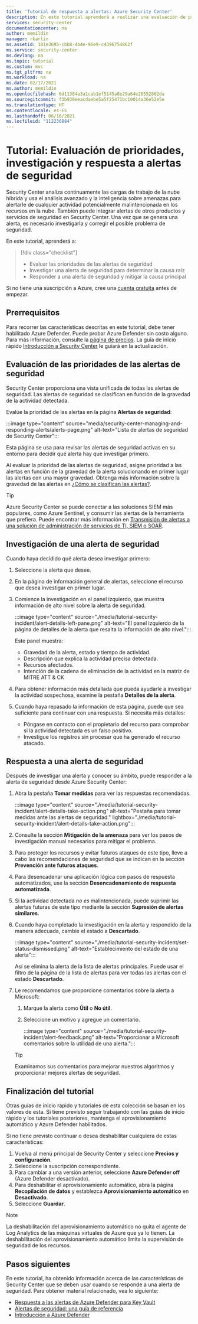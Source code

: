```yaml
---
title: 'Tutorial de respuesta a alertas: Azure Security Center'
description: En este tutorial aprenderá a realizar una evaluación de prioridades de las alertas de seguridad y a determinar la causa raíz y el ámbito de una alerta.
services: security-center
documentationcenter: na
author: memildin
manager: rkarlin
ms.assetid: 181e3695-cbb8-4b4e-96e9-c4396754862f
ms.service: security-center
ms.devlang: na
ms.topic: tutorial
ms.custom: mvc
ms.tgt_pltfrm: na
ms.workload: na
ms.date: 02/17/2021
ms.author: memildin
ms.openlocfilehash: 6d11384a3a1cab1ef5145a8e29a64e26552862da
ms.sourcegitcommit: f3b930eeacdaebe5a5f25471bc10014a36e52e5e
ms.translationtype: HT
ms.contentlocale: es-ES
ms.lasthandoff: 06/16/2021
ms.locfileid: "112236884"
---
```

# <a name="tutorial-triage-investigate-and-respond-to-security-alerts"></a>Tutorial: Evaluación de prioridades, investigación y respuesta a alertas de seguridad
Security Center analiza continuamente las cargas de trabajo de la nube híbrida y usa el análisis avanzado y la inteligencia sobre amenazas para alertarle de cualquier actividad potencialmente malintencionada en los recursos en la nube. También puede integrar alertas de otros productos y servicios de seguridad en Security Center. Una vez que se genera una alerta, es necesario investigarla y corregir el posible problema de seguridad. 

En este tutorial, aprenderá a:

> [!div class="checklist"]
> * Evaluar las prioridades de las alertas de seguridad
> * Investigar una alerta de seguridad para determinar la causa raíz
> * Responder a una alerta de seguridad y mitigar la causa principal

Si no tiene una suscripción a Azure, cree una [cuenta gratuita](https://azure.microsoft.com/free/) antes de empezar.

## <a name="prerequisites"></a>Prerrequisitos
Para recorrer las características descritas en este tutorial, debe tener habilitado Azure Defender. Puede probar Azure Defender sin costo alguno. Para más información, consulte la [página de precios](https://azure.microsoft.com/pricing/details/security-center/). La guía de inicio rápido [Introducción a Security Center](security-center-get-started.md) le guiará en la actualización.


## <a name="triage-security-alerts"></a>Evaluación de las prioridades de las alertas de seguridad
Security Center proporciona una vista unificada de todas las alertas de seguridad. Las alertas de seguridad se clasifican en función de la gravedad de la actividad detectada. 

Evalúe la prioridad de las alertas en la página **Alertas de seguridad**:

:::image type="content" source="media/security-center-managing-and-responding-alerts/alerts-page.png" alt-text="Lista de alertas de seguridad de Security Center":::

Esta página se usa para revisar las alertas de seguridad activas en su entorno para decidir qué alerta hay que investigar primero.

Al evaluar la prioridad de las alertas de seguridad, asigne prioridad a las alertas en función de la gravedad de la alerta solucionando en primer lugar las alertas con una mayor gravedad. Obtenga más información sobre la gravedad de las alertas en [¿Cómo se clasifican las alertas?](security-center-alerts-overview.md#how-are-alerts-classified).

> [!TIP]
> Azure Security Center se puede conectar a las soluciones SIEM más populares, como Azure Sentinel, y consumir las alertas de la herramienta que prefiera. Puede encontrar más información en [Transmisión de alertas a una solución de administración de servicios de TI, SIEM o SOAR](export-to-siem.md).


## <a name="investigate-a-security-alert"></a>Investigación de una alerta de seguridad

Cuando haya decidido qué alerta desea investigar primero:

1. Seleccione la alerta que desee.
1. En la página de información general de alertas, seleccione el recurso que desea investigar en primer lugar.
1. Comience la investigación en el panel izquierdo, que muestra información de alto nivel sobre la alerta de seguridad.

    :::image type="content" source="./media/tutorial-security-incident/alert-details-left-pane.png" alt-text="El panel izquierdo de la página de detalles de la alerta que resalta la información de alto nivel.":::

    Este panel muestra:
    - Gravedad de la alerta, estado y tiempo de actividad.
    - Descripción que explica la actividad precisa detectada.
    - Recursos afectados.
    - Intención de la cadena de eliminación de la actividad en la matriz de MITRE ATT & CK

1. Para obtener información más detallada que pueda ayudarle a investigar la actividad sospechosa, examine la pestaña **Detalles de la alerta**.

1. Cuando haya repasado la información de esta página, puede que sea suficiente para continuar con una respuesta. Si necesita más detalles:

    - Póngase en contacto con el propietario del recurso para comprobar si la actividad detectada es un falso positivo.
    - Investigue los registros sin procesar que ha generado el recurso atacado.

## <a name="respond-to-a-security-alert"></a>Respuesta a una alerta de seguridad
Después de investigar una alerta y conocer su ámbito, puede responder a la alerta de seguridad desde Azure Security Center:

1.  Abra la pestaña **Tomar medidas** para ver las respuestas recomendadas.

    :::image type="content" source="./media/tutorial-security-incident/alert-details-take-action.png" alt-text="Pestaña para tomar medidas ante las alertas de seguridad." lightbox="./media/tutorial-security-incident/alert-details-take-action.png":::

1.  Consulte la sección **Mitigación de la amenaza** para ver los pasos de investigación manual necesarios para mitigar el problema.
1.  Para proteger los recursos y evitar futuros ataques de este tipo, lleve a cabo las recomendaciones de seguridad que se indican en la sección **Prevención ante futuros ataques**.
1.  Para desencadenar una aplicación lógica con pasos de respuesta automatizados, use la sección **Desencadenamiento de respuesta automatizada**.
1.  Si la actividad detectada *no es* malintencionada, puede suprimir las alertas futuras de este tipo mediante la sección **Supresión de alertas similares**.

1.  Cuando haya completado la investigación en la alerta y respondido de la manera adecuada, cambie el estado a **Descartado**.

    :::image type="content" source="./media/tutorial-security-incident/set-status-dismissed.png" alt-text="Establecimiento del estado de una alerta":::

    Así se elimina la alerta de la lista de alertas principales. Puede usar el filtro de la página de la lista de alertas para ver todas las alertas con el estado **Descartado**.

1.  Le recomendamos que proporcione comentarios sobre la alerta a Microsoft:
    1. Marque la alerta como **Útil** o **No útil**.
    1. Seleccione un motivo y agregue un comentario.

        :::image type="content" source="./media/tutorial-security-incident/alert-feedback.png" alt-text="Proporcionar a Microsoft comentarios sobre la utilidad de una alerta.":::

    > [!TIP]
    > Examinamos sus comentarios para mejorar nuestros algoritmos y proporcionar mejores alertas de seguridad.

## <a name="end-the-tutorial"></a>Finalización del tutorial

Otras guías de inicio rápido y tutoriales de esta colección se basan en los valores de esta. Si tiene previsto seguir trabajando con las guías de inicio rápido y los tutoriales posteriores, mantenga el aprovisionamiento automático y Azure Defender habilitados. 

Si no tiene previsto continuar o desea deshabilitar cualquiera de estas características:

1. Vuelva al menú principal de Security Center y seleccione **Precios y configuración**.
1. Seleccione la suscripción correspondiente.
1. Para cambiar a una versión anterior, seleccione **Azure Defender off** (Azure Defender desactivado).
1. Para deshabilitar el aprovisionamiento automático, abra la página **Recopilación de datos** y establezca **Aprovisionamiento automático** en **Desactivado**.
1. Seleccione **Guardar**.

>[!NOTE]
> La deshabilitación del aprovisionamiento automático no quita el agente de Log Analytics de las máquinas virtuales de Azure que ya lo tienen. La deshabilitación del aprovisionamiento automático limita la supervisión de seguridad de los recursos.
>

## <a name="next-steps"></a>Pasos siguientes
En este tutorial, ha obtenido información acerca de las características de Security Center que se deben usar cuando se responde a una alerta de seguridad. Para obtener material relacionado, vea lo siguiente:

- [Respuesta a las alertas de Azure Defender para Key Vault](defender-for-key-vault-usage.md)
- [Alertas de seguridad: una guía de referencia](alerts-reference.md)
- [Introducción a Azure Defender](azure-defender.md)
